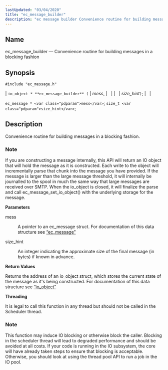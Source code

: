 ```yaml
---
lastUpdated: "03/04/2020"
title: "ec_message_builder"
description: "ec message builder Convenience routine for building messages in a blocking fashion io object ec message builder mess size hint ec message mess size t size hint Convenience routine for building messages in a blocking fashion If you are constructing a message internally this API will return an IO object..."
---
```


<a name="apis.ec_message_builder"></a> 
## Name

ec_message_builder — Convenience routine for building messages in a blocking fashion

## Synopsis

`#include "ec_message.h"`

| `io_object * **ec_message_builder** (` | <var class="pdparam">mess</var>, |   |
|   | <var class="pdparam">size_hint</var>`)`; |   |

`ec_message * <var class="pdparam">mess</var>`;
`size_t <var class="pdparam">size_hint</var>`;<a name="idp55269760"></a> 
## Description

Convenience routine for building messages in a blocking fashion.

### Note

If you are constructing a message internally, this API will return an IO object that will hold the message as it is constructed. Each write to the object will incrementally parse that chunk into the message you have provided. If the message is larger than the large message threshold, it will internally be journalled to the spool in much the same way that large messages are received over SMTP. When the io_object is closed, it will finalize the parse and call ec_message_set_io_object() with the underlying storage for the message.

**<a name="idp55272496"></a> Parameters**

<dl class="variablelist">

<dt>mess</dt>

<dd>

A pointer to an ec_message struct. For documentation of this data structure see [“ec_message”](/momentum/3/3-api/structs-ec-message)

</dd>

<dt>size_hint</dt>

<dd>

An integer indicating the approximate size of the final message (in bytes) if known in advance.

</dd>

</dl>

**<a name="idp55277776"></a> Return Values**

Returns the address of an io_object struct, which stores the current state of the message as it's being constructed. For documentation of this data structure see [“io_object”](/momentum/3/3-api/structs-io-object)

**<a name="idp55279408"></a> Threading**

It is legal to call this function in any thread but should not be called in the Scheduler thread.

### Note

This function may induce IO blocking or otherwise block the caller. Blocking in the scheduler thread will lead to degraded performance and should be avoided at all costs. If your code is running in the IO subsystem, the core will have already taken steps to ensure that blocking is acceptable. Otherwise, you should look at using the thread pool API to run a job in the IO pool.